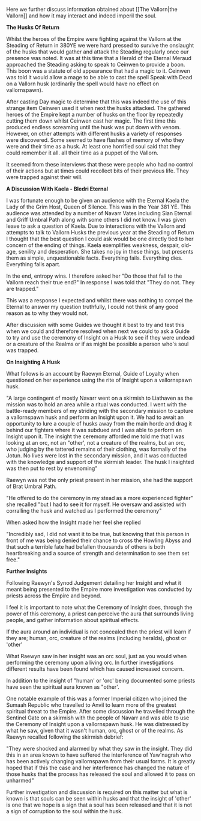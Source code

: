 Here we further discuss information obtained about [[The Vallorn|the Vallorn]] and how it may interact and indeed imperil the soul.

**The Husks Of Return**

Whilst the heroes of the Empire were fighting against the Vallorn at the Steading of Return in 380YE we were hard pressed to survive the onslaught of the husks that would gather and attack the Steading regularly once our presence was noted. It was at this time that a Herald of the Eternal Meraud approached the Steading asking to speak to Ceinwen to provide a boon. This boon was a statute of old appearance that had a magic to it. Ceinwen was told it would allow a mage to be able to cast the spell Speak with Dead on a Vallorn husk (ordinarily the spell would have no effect on vallornspawn).

After casting Day magic to determine that this was indeed the use of this strange item Ceinwen used it when next the husks attacked. The gathered heroes of the Empire kept a number of husks on the floor by repeatedly cutting them down whilst Ceinwen cast her magic. The first time this produced endless screaming until the husk was put down with venom. However, on other attempts with different husks a variety of responses were discovered. Some seemed to have flashes of memory of who they were and their time as a husk. At least one horrified soul said that they could remember it all. all their time as a puppet of the Vallorn.

It seemed from these interviews that these were people who had no control of their actions but at times could recollect bits of their previous life. They were trapped against their will.

**A Discussion With Kaela - Bledri Eternal**

I was fortunate enough to be given an audience with the Eternal Kaela the Lady of the Grim Host, Queen of Silence. This was in the Year 381 YE. This audience was attended by a number of Navarr Vates including Sian Eternal and Griff Umbral Path along with some others I did not know. I was given leave to ask a question of Kaela. Due to interactions with the Vallorn and attempts to talk to Vallorn Husks the previous year at the Steading of Return I thought that the best question I could ask would be one directly tied to her concern of the ending of things. Kaela exemplifies weakness, despair, old-age, senility and desperation. She takes no joy in these things, but presents them as simple, unquestionable facts. Everything fails. Everything dies. Everything falls apart.

In the end, entropy wins. I therefore asked her "Do those that fall to the Vallorn reach their true end?" In response I was told that "They do not. They are trapped."

This was a response I expected and whilst there was nothing to compel the Eternal to answer my question truthfully, I could not think of any good reason as to why they would not.

After discussion with some Guides we thought it best to try and test this when we could and therefore resolved when next we could to ask a Guide to try and use the ceremony of Insight on a Husk to see if they were undead or a creature of the Realms or if as might be possible a person who's soul was trapped.

**On Insighting A Husk**

What follows is an account by Raewyn Eternal, Guide of Loyalty when questioned on her experience using the rite of Insight upon a vallornspawn husk.

"A large contingent of mostly Navarr went on a skirmish to Liathaven as the mission was to hold an area while a ritual was conducted. I went with the battle-ready members of my striding with the secondary mission to capture a vallornspawn husk and perform an Insight upon it. We had to await an opportunity to lure a couple of husks away from the main horde and drag it behind our fighters where it was subdued and I was able to perform an Insight upon it. The insight the ceremony afforded me told me that I was looking at an orc, not an "other', not a creature of the realms, but an orc, who judging by the tattered remains of their clothing, was formally of the Jotun. No lives were lost in the secondary mission, and it was conducted with the knowledge and support of the skirmish leader. The husk I insighted was then put to rest by envenoming"

Raewyn was not the only priest present in her mission, she had the support of Brat Umbral Path.

"He offered to do the ceremony in my stead as a more experienced fighter" she recalled "but I had to see it for myself. He oversaw and assisted with corralling the husk and watched as I performed the ceremony"

When asked how the Insight made her feel she replied

"Incredibly sad, I did not want it to be true, but knowing that this person in front of me was being denied their chance to cross the Howling Abyss and that such a terrible fate had befallen thousands of others is both heartbreaking and a source of strength and determination to see them set free."

**Further Insights**

Following Raewyn's Synod Judgement detailing her Insight and what it meant being presented to the Empire more investigation was conducted by priests across the Empire and beyond.

I feel it is important to note what the Ceremony of Insight does, through the power of this ceremony, a priest can perceive the aura that surrounds living people, and gather information about spiritual effects.

If the aura around an individual is not concealed then the priest will learn if they are; human, orc, creature of the realms (including heralds), ghost or 'other'

What Raewyn saw in her insight was an orc soul, just as you would when performing the ceremony upon a living orc. In further investigations different results have been found which has caused increased concern.

In addition to the insight of "human' or 'orc' being documented some priests have seen the spiritual aura known as "other'.

One notable example of this was a former Imperial citizen who joined the Sumaah Republic who travelled to Anvil to learn more of the greatest spiritual threat to the Empire. After some discussion he travelled through the Sentinel Gate on a skirmish with the people of Navarr and was able to use the Ceremony of Insight upon a vallornspawn husk. He was distressed by what he saw, given that it wasn't human, orc, ghost or of the realms. As Raewyn recalled following the skirmish debrief:

"They were shocked and alarmed by what they saw in the insight. They did this in an area known to have suffered the interference of Yaw'nagrah who has been actively changing vallornspawn from their usual forms. It is greatly hoped that if this the case and her interference has changed the nature of those husks that the process has released the soul and allowed it to pass on unharmed"

Further investigation and discussion is required on this matter but what is known is that souls can be seen within husks and that the insight of 'other' is one that we hope is a sign that a soul has been released and that it is not a sign of corruption to the soul within the husk.